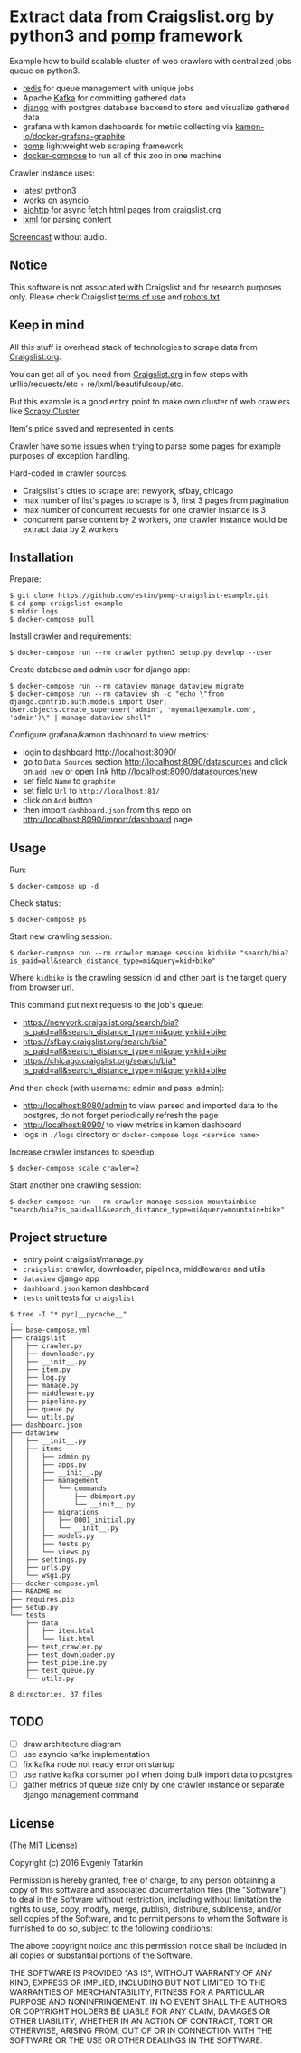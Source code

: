 # Extract data from Craigslist.org by python3 and [pomp](https://bitbucket.org/estin/pomp) framework

Example how to build scalable cluster of web crawlers with centralized jobs queue on python3.

- [redis](http://redis.io/) for queue management with unique jobs
- Apache [Kafka](http://kafka.apache.org/) for committing gathered data
- [django](https://www.djangoproject.com/) with postgres database backend to store and visualize gathered data
- grafana with kamon dashboards for metric collecting via [kamon-io/docker-grafana-graphite](https://github.com/kamon-io/docker-grafana-graphite)
- [pomp](https://bitbucket.org/estin/pomp) lightweight web scraping framework
- [docker-compose](https://docs.docker.com/compose/) to run all of this zoo in one machine

Crawler instance uses:

- latest python3
- works on asyncio
- [aiohttp](http://aiohttp.readthedocs.org/en/stable/) for async fetch html pages from craigslist.org
- [lxml](http://lxml.de/) for parsing content

[Screencast](https://drive.google.com/file/d/0BzRf6g_VWuIjZDUxMGc1Q1ZScFk/view?usp=sharing) without audio.

## Notice

This software is not associated with Craigslist and for research purposes only.
Please check Craigslist [terms of use](https://www.craigslist.org/about/terms.of.use) and [robots.txt](http://craigslist.org/robots.txt).

## Keep in mind

All this stuff is overhead stack of technologies to scrape data from [Craigslist.org](https://www.craigslist.org/).

You can get all of you need from [Craigslist.org](https://www.craigslist.org/) in few steps with urllib/requests/etc + re/lxml/beautifulsoup/etc.

But this example is a good entry point to make own cluster of web crawlers like [Scrapy Cluster](https://github.com/istresearch/scrapy-cluster).

Item's price saved and represented in cents.

Crawler have some issues when trying to parse some pages for example purposes of exception handling.

Hard-coded in crawler sources:

- Craigslist's cities to scrape are: newyork, sfbay, chicago
- max number of list's pages to scrape is 3, first 3 pages from pagination
- max number of concurrent requests for one crawler instance is 3
- concurrent parse content by 2 workers, one crawler instance would be extract data by 2 workers

## Installation

Prepare:

    $ git clone https://github.com/estin/pomp-craigslist-example.git
    $ cd pomp-craigslist-example
    $ mkdir logs
    $ docker-compose pull

Install crawler and requirements:

    $ docker-compose run --rm crawler python3 setup.py develop --user

Create database and admin user for django app:

    $ docker-compose run --rm dataview manage dataview migrate
    $ docker-compose run --rm dataview sh -c "echo \"from django.contrib.auth.models import User; User.objects.create_superuser('admin', 'myemail@example.com', 'admin')\" | manage dataview shell"

Configure grafana/kamon dashboard to view metrics:

- login to dashboard <http://localhost:8090/>
- go to `Data Sources` section <http://localhost:8090/datasources>
and click on `add new` or open link <http://localhost:8090/datasources/new>
- set field `Name` to `graphite`
- set field `Url` to `http://localhost:81/`
- click on `Add` button
- then import `dashboard.json` from this repo on <http://localhost:8090/import/dashboard> page

## Usage

Run:

    $ docker-compose up -d

Check status:

    $ docker-compose ps

Start new crawling session:

    $ docker-compose run --rm crawler manage session kidbike "search/bia?is_paid=all&search_distance_type=mi&query=kid+bike"

Where `kidbike` is the crawling session id and other part is the target query from browser url.

This command put next requests to the job's queue:

- <https://newyork.craigslist.org/search/bia?is_paid=all&search_distance_type=mi&query=kid+bike>
- <https://sfbay.craigslist.org/search/bia?is_paid=all&search_distance_type=mi&query=kid+bike>
- <https://chicago.craigslist.org/search/bia?is_paid=all&search_distance_type=mi&query=kid+bike>

And then check (with username: admin and pass: admin):

- <http://localhost:8080/admin> to view parsed and imported data to the postgres, do not forget periodically refresh the page
- <http://localhost:8090/> to view metrics in kamon dashboard
- logs in `./logs` directory or `docker-compose logs <service name>`


Increase crawler instances to speedup:

    $ docker-compose scale crawler=2

Start another one crawling session:

    $ docker-compose run --rm crawler manage session mountainbike "search/bia?is_paid=all&search_distance_type=mi&query=mountain+bike"


## Project structure

- entry point craigslist/manage.py
- `craigslist` crawler, downloader, pipelines, middlewares and utils
- `dataview` django app
- `dashboard.json` kamon dashboard
- `tests` unit tests for `craigslist`

```
$ tree -I "*.pyc|__pycache__"
.
├── base-compose.yml
├── craigslist
│   ├── crawler.py
│   ├── downloader.py
│   ├── __init__.py
│   ├── item.py
│   ├── log.py
│   ├── manage.py
│   ├── middleware.py
│   ├── pipeline.py
│   ├── queue.py
│   └── utils.py
├── dashboard.json
├── dataview
│   ├── __init__.py
│   ├── items
│   │   ├── admin.py
│   │   ├── apps.py
│   │   ├── __init__.py
│   │   ├── management
│   │   │   └── commands
│   │   │       ├── dbimport.py
│   │   │       └── __init__.py
│   │   ├── migrations
│   │   │   ├── 0001_initial.py
│   │   │   └── __init__.py
│   │   ├── models.py
│   │   ├── tests.py
│   │   └── views.py
│   ├── settings.py
│   ├── urls.py
│   └── wsgi.py
├── docker-compose.yml
├── README.md
├── requires.pip
├── setup.py
└── tests
    ├── data
    │   ├── item.html
    │   └── list.html
    ├── test_crawler.py
    ├── test_downloader.py
    ├── test_pipeline.py
    ├── test_queue.py
    └── utils.py

8 directories, 37 files
```


## TODO

- [ ] draw architecture diagram
- [ ] use asyncio kafka implementation
- [ ] fix kafka node not ready error on startup
- [ ] use native kafka consumer poll when doing bulk import data to postgres
- [ ] gather metrics of queue size only by one crawler instance or separate django management command

## License

(The MIT License)

Copyright (c) 2016 Evgeniy Tatarkin

Permission is hereby granted, free of charge, to any person obtaining
a copy of this software and associated documentation files (the
"Software"), to deal in the Software without restriction, including
without limitation the rights to use, copy, modify, merge, publish,
distribute, sublicense, and/or sell copies of the Software, and to
permit persons to whom the Software is furnished to do so, subject to
the following conditions:

The above copyright notice and this permission notice shall be
included in all copies or substantial portions of the Software.

THE SOFTWARE IS PROVIDED "AS IS", WITHOUT WARRANTY OF ANY KIND,
EXPRESS OR IMPLIED, INCLUDING BUT NOT LIMITED TO THE WARRANTIES OF
MERCHANTABILITY, FITNESS FOR A PARTICULAR PURPOSE AND
NONINFRINGEMENT. IN NO EVENT SHALL THE AUTHORS OR COPYRIGHT HOLDERS BE
LIABLE FOR ANY CLAIM, DAMAGES OR OTHER LIABILITY, WHETHER IN AN ACTION
OF CONTRACT, TORT OR OTHERWISE, ARISING FROM, OUT OF OR IN CONNECTION
WITH THE SOFTWARE OR THE USE OR OTHER DEALINGS IN THE SOFTWARE.
